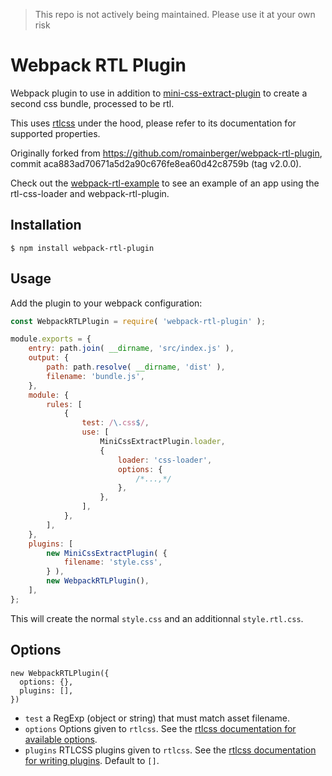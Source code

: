 > This repo is not actively being maintained. Please use it at your own risk

# Webpack RTL Plugin

Webpack plugin to use in addition to [mini-css-extract-plugin](https://github.com/webpack-contrib/mini-css-extract-plugin) to create a second css bundle, processed to be rtl.

This uses [rtlcss](https://github.com/MohammadYounes/rtlcss) under the hood, please refer to its documentation for supported properties.

Originally forked from <https://github.com/romainberger/webpack-rtl-plugin>, commit aca883ad70671a5d2a90c676fe8ea60d42c8759b (tag v2.0.0).

Check out the [webpack-rtl-example](https://github.com/romainberger/webpack-rtl-example) to see an example of an app using the rtl-css-loader and webpack-rtl-plugin.

## Installation

```shell
$ npm install webpack-rtl-plugin
```

## Usage

Add the plugin to your webpack configuration:

```js
const WebpackRTLPlugin = require( 'webpack-rtl-plugin' );

module.exports = {
	entry: path.join( __dirname, 'src/index.js' ),
	output: {
		path: path.resolve( __dirname, 'dist' ),
		filename: 'bundle.js',
	},
	module: {
		rules: [
			{
				test: /\.css$/,
				use: [
					MiniCssExtractPlugin.loader,
					{
						loader: 'css-loader',
						options: {
							/*...,*/
						},
					},
				],
			},
		],
	},
	plugins: [
		new MiniCssExtractPlugin( {
			filename: 'style.css',
		} ),
		new WebpackRTLPlugin(),
	],
};
```

This will create the normal `style.css` and an additionnal `style.rtl.css`.

## Options

```
new WebpackRTLPlugin({
  options: {},
  plugins: [],
})
```

- `test` a RegExp (object or string) that must match asset filename.
- `options` Options given to `rtlcss`. See the [rtlcss documentation for available options](http://rtlcss.com/learn/usage-guide/options/).
- `plugins` RTLCSS plugins given to `rtlcss`. See the [rtlcss documentation for writing plugins](http://rtlcss.com/learn/extending-rtlcss/writing-a-plugin/). Default to `[]`.
